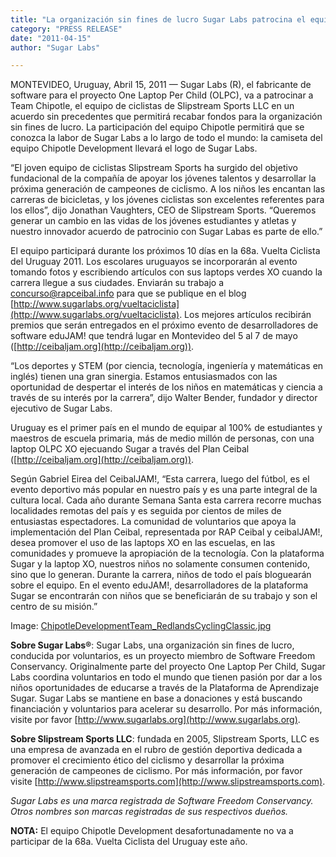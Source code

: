 ```yaml
---
title: "La organización sin fines de lucro Sugar Labs patrocina el equipo de ciclistas Team Chipotle para dar a conocer su misión educativa."
category: "PRESS RELEASE"
date: "2011-04-15"
author: "Sugar Labs"

---
```

<!-- markdownlint-disable -->

MONTEVIDEO, Uruguay, Abril 15, 2011 — Sugar Labs (R), el fabricante de software para el proyecto One Laptop Per Child (OLPC), va a patrocinar a Team Chipotle, el equipo de ciclistas de Slipstream Sports LLC en un acuerdo sin precedentes que permitirá recabar fondos para la organización sin fines de lucro. La participación del equipo Chipotle permitirá que se conozca la labor de Sugar Labs a lo largo de todo el mundo: la camiseta del equipo Chipotle Development llevará el logo de Sugar Labs.

“El joven equipo de ciclistas Slipstream Sports ha surgido del objetivo fundacional de la compañía de apoyar los jóvenes talentos y desarrollar la próxima generación de campeones de ciclismo. A los niños les encantan las carreras de bicicletas, y los jóvenes ciclistas son excelentes referentes para los ellos”, dijo Jonathan Vaughters, CEO de Slipstream Sports. “Queremos generar un cambio en las vidas de los jóvenes estudiantes y atletas y nuestro innovador acuerdo de patrocinio con Sugar Labas es parte de ello.”

El equipo participará durante los próximos 10 días en la 68a. Vuelta Ciclista del Uruguay 2011. Los escolares uruguayos se incorporarán al evento tomando fotos y escribiendo artículos con sus laptops verdes XO cuando la carrera llegue a sus ciudades. Enviarán su trabajo a [concurso@rapceibal.info](mailto:concurso@rapceibal.info) para que se publique en el blog [http://www.sugarlabs.org/vueltaciclista](http://www.sugarlabs.org/vueltaciclista). Los mejores artículos recibirán premios que serán entregados en el próximo evento de desarrolladores de software eduJAM! que tendrá lugar en Montevideo del 5 al 7 de mayo ([http://ceibaljam.org](http://ceibaljam.org)).

“Los deportes y STEM (por ciencia, tecnología, ingeniería y matemáticas en inglés) tienen una gran sinergia. Estamos entusiasmados con las oportunidad de despertar el interés de los niños en matemáticas y ciencia a través de su interés por la carrera”, dijo Walter Bender, fundador y director ejecutivo de Sugar Labs.

Uruguay es el primer país en el mundo de equipar al 100% de estudiantes y maestros de escuela primaria, más de medio millón de personas, con una laptop OLPC XO ejecuando Sugar a través del Plan Ceibal ([http://ceibaljam.org](http://ceibaljam.org)).

Según Gabriel Eirea del CeibalJAM!, “Esta carrera, luego del fútbol, es el evento deportivo más popular en nuestro país y es una parte integral de la cultura local. Cada año durante Semana Santa esta carrera recorre muchas localidades remotas del país y es seguida por cientos de miles de entusiastas espectadores. La comunidad de voluntarios que apoya la implementación del Plan Ceibal, representada por RAP Ceibal y ceibalJAM!, desea promover el uso de las laptops XO en las escuelas, en las comunidades y promueve la apropiación de la tecnología. Con la plataforma Sugar y la laptop XO, nuestros niños no solamente consumen contenido, sino que lo generan. Durante la carrera, niños de todo el país bloguearán sobre el equipo. En el evento eduJAM!, desarrolladores de la plataforma Sugar se encontrarán con niños que se beneficiarán de su trabajo y son el centro de su misión.”

Image: [ChipotleDevelopmentTeam_RedlandsCyclingClassic.jpg](/press/ChipotleDevelopmentTeam_RedlandsCyclingClassic.jpg)

**Sobre Sugar Labs®**: Sugar Labs, una organización sin fines de lucro, conducida por voluntarios, es un proyecto miembro de Software Freedom Conservancy. Originalmente parte del proyecto One Laptop Per Child, Sugar Labs coordina voluntarios en todo el mundo que tienen pasión por dar a los niños oportunidades de educarse a través de la Plataforma de Aprendizaje Sugar. Sugar Labs se mantiene en base a donaciones y está buscando financiación y voluntarios para acelerar su desarrollo. Por más información, visite por favor [http://www.sugarlabs.org](http://www.sugarlabs.org).

**Sobre Slipstream Sports LLC**: fundada en 2005, Slipstream Sports, LLC es una empresa de avanzada en el rubro de gestión deportiva dedicada a promover el crecimiento ético del ciclismo y desarrollar la próxima generación de campeones de ciclismo. Por más información, por favor visite [http://www.slipstreamsports.com](http://www.slipstreamsports.com).

*Sugar Labs es una marca registrada de Software Freedom Conservancy. Otros nombres son marcas registradas de sus respectivos dueños.*

**NOTA:** El equipo Chipotle Development desafortunadamente no va a participar de la 68a. Vuelta Ciclista del Uruguay este año.